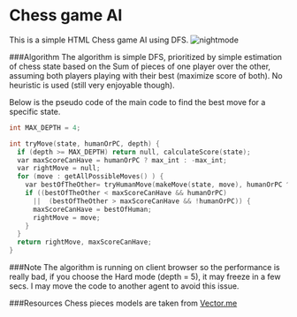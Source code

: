 Chess game AI
===================

This is a simple HTML Chess game AI using DFS.
![nightmode](https://cloud.githubusercontent.com/assets/5102383/12218526/6a9299e4-b754-11e5-8e33-5bac48cb8300.png)

###Algorithm
The algorithm is simple DFS, prioritized by simple estimation of chess state based on the Sum of pieces of one player over the other, assuming both players playing with their best (maximize score of both). No heuristic is used (still very enjoyable though). 

Below is the pseudo code of the main code to find the best move for a specific state.

```cpp
int MAX_DEPTH = 4;

int tryMove(state, humanOrPC, depth) {
  if (depth >= MAX_DEPTH) return null, calculateScore(state);
  var maxScoreCanHave = humanOrPC ? max_int : -max_int;
  var rightMove = null;
  for (move : getAllPossibleMoves() ) {
    var bestOfTheOther= tryHumanMove(makeMove(state, move), humanOrPC ^ 1, depth+1);
    if ((bestOfTheOther < maxScoreCanHave && humanOrPC)
      ||  (bestOfTheOther > maxScoreCanHave && !humanOrPC)) {
      maxScoreCanHave = bestOfHuman;
      rightMove = move;
    }
  }
  return rightMove, maxScoreCanHave;
}

```

###Note
The algorithm is running on client browser so the performance is really bad, if you choose the Hard mode (depth = 5), it may freeze in a few secs. I may move the code to another agent to avoid this issue.


###Resources
Chess pieces models are taken from [Vector.me](http://vector.me/browse/205295/chess_board_and_pieces)